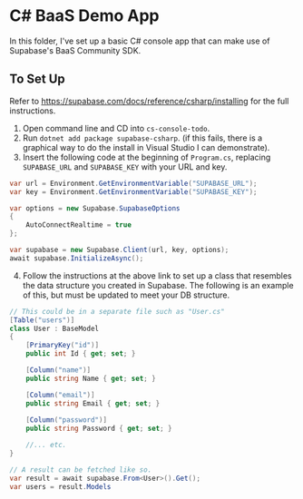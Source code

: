 # C# BaaS Demo App

In this folder, I've set up a basic C# console app that can make use of Supabase's BaaS Community SDK.

## To Set Up
Refer to https://supabase.com/docs/reference/csharp/installing for the full instructions.

1. Open command line and CD into `cs-console-todo`.
2. Run `dotnet add package supabase-csharp`. (if this fails, there is a graphical way to do the install in Visual Studio I can demonstrate).
3. Insert the following code at the beginning of `Program.cs`, replacing `SUPABASE_URL` and `SUPABASE_KEY` with your URL and key.

```csharp
var url = Environment.GetEnvironmentVariable("SUPABASE_URL");
var key = Environment.GetEnvironmentVariable("SUPABASE_KEY");

var options = new Supabase.SupabaseOptions
{
    AutoConnectRealtime = true
};

var supabase = new Supabase.Client(url, key, options);
await supabase.InitializeAsync();
```

4. Follow the instructions at the above link to set up a class that resembles the data structure you created in Supabase. The following is an example of this, but must be updated to meet your DB structure.

```csharp
// This could be in a separate file such as "User.cs"
[Table("users")]
class User : BaseModel
{
    [PrimaryKey("id")]
    public int Id { get; set; }

    [Column("name")]
    public string Name { get; set; }

    [Column("email")]
    public string Email { get; set; }
    
    [Column("password")]
    public string Password { get; set; }

    //... etc.
}

// A result can be fetched like so.
var result = await supabase.From<User>().Get();
var users = result.Models
```
